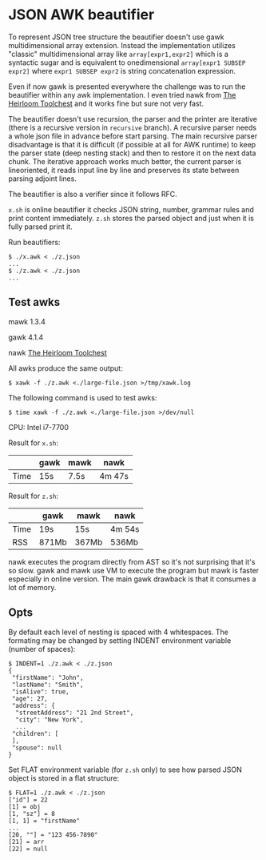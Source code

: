 # JSON AWK beautifier

To represent JSON tree structure the beautifier doesn't use gawk multidimensional array extension. Instead the implementation utilizes "classic" multidimensional array like `array[expr1,expr2]` which is a syntactic sugar and is equivalent to onedimensional `array[expr1 SUBSEP  expr2]` where `expr1 SUBSEP expr2` is string concatenation expression.

Even if now gawk is presented everywhere the challenge was to run the beautifier within any awk implementation. I even tried nawk from [The Heirloom Toolchest](http://heirloom.sourceforge.net/tools.html) and it works fine but sure not very fast.

The beautifier doesn't use recursion, the parser and the printer are iterative (there is a recursive version in `recursive` branch). A recursive parser needs a whole json file in advance before start parsing. The main recursive parser disadvantage is that it is difficult (if possible at all for AWK runtime) to keep the parser state (deep nesting stack) and then to restore it on the next data chunk. The iterative approach works much better, the current parser is lineoriented, it reads input line by line and preserves its state between parsing adjoint lines.

The beautifier is also a verifier since it follows RFC.

`x.sh` is online beautifier it checks JSON string, number, grammar rules and print content immediately.
`z.sh` stores the parsed object and just when it is fully parsed print it. 

Run beautifiers:

```
$ ./x.awk < ./z.json
...
$ ./z.awk < ./z.json
...

```

## Test awks

mawk 1.3.4

gawk 4.1.4

nawk [The Heirloom Toolchest](http://heirloom.sourcefoge.net/tools.html)

All awks produce the same output:

```
$ xawk -f ./z.awk <./large-file.json >/tmp/xawk.log
```

The following command is used to test awks:

```
$ time xawk -f ./z.awk <./large-file.json >/dev/null
```

CPU: Intel i7-7700

Result for `x.sh`:

|      | gawk  | mawk  | nawk   |
| ---  | ---   | ---   | ---    |
| Time | 15s   | 7.5s  | 4m 47s |


Result for `z.sh`:

|      | gawk  | mawk  | nawk   |
| ---  | ---   | ---   | ---    |
| Time | 19s   | 15s   | 4m 54s |
| RSS  | 871Mb | 367Mb | 536Mb  |


nawk executes the program directly from AST so it's not surprising that it's so slow. gawk and mawk use VM to execute the program but mawk is faster especially in online version. The main gawk drawback is that it consumes a lot of memory.

## Opts

By default each level of nesting is spaced with 4 whitespaces. The formating may be changed by setting INDENT environment variable (number of spaces):

```
$ INDENT=1 ./z.awk < ./z.json
{
 "firstName": "John",
 "lastName": "Smith",
 "isAlive": true,
 "age": 27,
 "address": {
  "streetAddress": "21 2nd Street",
  "city": "New York",
  ...
 "children": [
 ],
 "spouse": null
}

```

Set FLAT environment variable (for `z.sh` only) to see how parsed JSON object is stored in a flat structure:

```
$ FLAT=1 ./z.awk < ./z.json
["id"] = 22
[1] = obj
[1, "sz"] = 8
[1, 1] = "firstName"
...
[20, ""] = "123 456-7890"
[21] = arr
[22] = null
```

